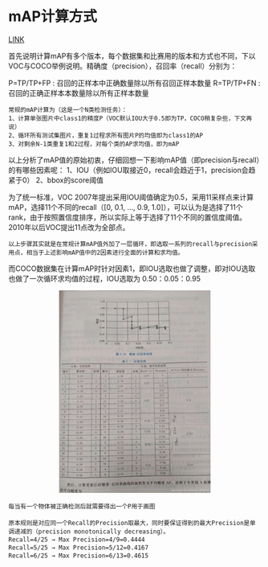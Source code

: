 # **mAP计算方式**

[LINK](https://blog.csdn.net/qq_35916487/article/details/89076570)

首先说明计算mAP有多个版本，每个数据集和比赛用的版本和方式也不同，下以VOC与COCO举例说明。精确度（precision），召回率（recall）分别为：

P=TP/TP+FP   : 召回的正样本中正确数量除以所有召回正样本数量
R=TP/TP+FN   : 召回的正确正样本本数量除以所有正样本数量

```
常规的mAP计算为（这是一个N类检测任务）：
1、计算单张图片中class1的精度P（VOC默认IOU大于0.5即为TP，COCO稍复杂些，下文再说）
2、循环所有测试集图片，重复1过程求所有图片P的均值即为class1的AP
3、对剩余N-1类重复1和2过程，对每个类的AP求均值，即为mAP
```

以上分析了mAP值的原始初衷，仔细回想一下影响mAP值（即precision与recall）的有哪些因素呢：
1、IOU（例如IOU取接近0，recall会趋近于1，precision会趋紧于0）
2、bbox的score阈值

为了统一标准，VOC 2007年提出采用IOU阈值确定为0.5，采用11采样点来计算mAP，选择11个不同的recall（[0, 0.1, …, 0.9, 1.0]），可以认为是选择了11个rank，由于按照置信度排序，所以实际上等于选择了11个不同的置信度阈值。2010年以后VOC提出11点改为全部点。
```
以上步骤其实就是在常规计算mAP值外加了一层循环，即选取一系列的recall与precision采用点，相当于上述影响mAP值中的2因素进行全面的计算和求均值。
```

而COCO数据集在计算mAP时针对因素1，即IOU选取也做了调整，即对IOU选取也做了一次循环求均值的过程，IOU选取为 0.50：0.05：0.95

<div align='center'>
<img src="images/map_1.jpg" width=60%>
</div>




```
每当有一个物体被正确检测后就需要得出一个P用于画图

原本规则是对应同一个Recall的Precision取最大，同时要保证得到的最大Precision是单调递减的（precision monotonically decreasing）。
Recall=4/25 → Max Precision=4/9=0.4444
Recall=5/25 → Max Precision=5/12=0.4167
Recall=6/25 → Max Precision=6/13=0.4615

```
